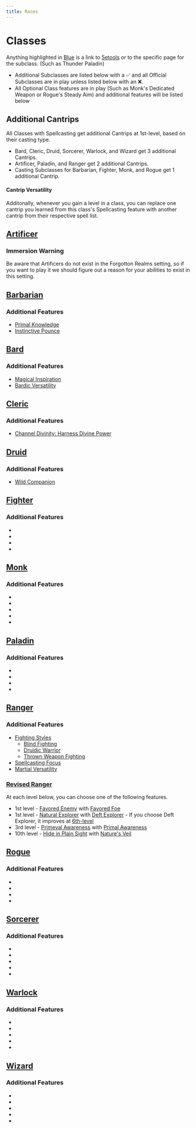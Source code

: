 ```yaml
---
title: Races
---
```


# Classes
Anything highlighted in [Blue]() is a link to [5etools](https://5e.tools/) or to the specific page for the subclass. (Such as Thunder Paladin)
- Additional Subclasses are listed below with a ✅ and all Official Subclasses are in play unless listed below with an ❌.
- All Optional Class features are in play (Such as Monk's Dedicated Weapon or Rogue's Steady Aim) and additional features will be listed below

## Additional Cantrips
All Classes with Spellcasting get additional Cantrips at 1st-level, based on their casting type.
- Bard, Cleric, Druid, Sorcerer, Warlock, and Wizard get 3 additional Cantrips.
- Artificer, Paladin, and Ranger get 2 additional Cantrips. 
- Casting Subclasses for Barbarian, Fighter, Monk, and Rogue get 1 additional Cantrip.

#### Cantrip Versatility
Additonally, whenever you gain a level in a class, you can replace one cantrip you learned from this class's Spellcasting feature with another cantrip from their respective spell list.



## [Artificer](https://5e.tools/classes.html#artificer_tce)
### Immersion Warning
Be aware that Artificers do not exist in the Forgotton Realms setting, so if you want to play it we should figure out a reason for your abilities to exist in this setting.

## [Barbarian](https://5e.tools/classes.html#barbarian_phb)
### Additional Features
- [Primal Knowledge](https://5e.tools/classes.html#barbarian_phb,state:feature=s2-1)
- [Instinctive Pounce](https://5e.tools/classes.html#barbarian_phb,state:feature=s6-1)

## [Bard](https://5e.tools/classes.html#bard_phb)
### Additional Features
- [Magical Inspiration](https://5e.tools/classes.html#bard_phb,state:feature=s1-2)
- [Bardic Versatility](https://5e.tools/classes.html#bard_phb,state:feature=s3-1)

## [Cleric](https://5e.tools/classes.html#cleric_phb)
### Additional Features
- [Channel Divinity: Harness Divine Power](https://5e.tools/classes.html#cleric_phb,state:feature=s1-1)

## [Druid](https://5e.tools/classes.html#druid_phb)
### Additional Features
- [Wild Companion](https://5e.tools/classes.html#druid_phb,state:feature=s1-1)

## [Fighter](https://5e.tools/classes.html#fighter_phb)
### Additional Features
- []()
- []()
- []()
- []()

## [Monk](https://5e.tools/classes.html#monk_phb)
### Additional Features
- []()
- []()
- []()
- []()
- []()

## [Paladin](https://5e.tools/classes.html#paladin_phb)
### Additional Features
- []()
- []()
- []()
- []()

## [Ranger](https://5e.tools/classes.html#ranger_phb)
### Additional Features
- [Fighting Styles](https://5e.tools/classes.html#ranger_phb,state:feature=s1-0)
  - [Blind Fighting](https://5e.tools/optionalfeatures.html#blind%20fighting_tce)
  - [Druidic Warrior](https://5e.tools/optionalfeatures.html#druidic%20warrior_tce)
  - [Thrown Weapon Fighting](https://5e.tools/optionalfeatures.html#thrown%20weapon%20fighting_tce)
- [Spellcasting Focus](https://5e.tools/classes.html#ranger_phb,state:feature=s1-2)
- [Martial Versatility](https://5e.tools/classes.html#ranger_phb,state:feature=s3-1)

### [Revised Ranger]()
At each level below, you can choose one of the following features.
- 1st level - [Favored Enemy](https://5e.tools/classes.html#ranger_phb,state:feature=s0-0) with [Favored Foe](https://5e.tools/classes.html#ranger_phb,state:feature=s0-1)
- 1st level - [Natural Explorer](https://5e.tools/classes.html#ranger_phb,state:feature=s0-2) with [Deft Explorer](https://5e.tools/classes.html#ranger_phb,state:feature=s0-3) - If you choose Deft Explorer, it improves at [6th-level](https://5e.tools/classes.html#ranger_phb,state:feature=s5-1)
- 3rd level - [Primeval Awareness](https://5e.tools/classes.html#ranger_phb,state:feature=s2-1) with [Primal Awareness](https://5e.tools/classes.html#ranger_phb,state:feature=s2-2)
- 10th level - [Hide in Plain Sight](https://5e.tools/classes.html#ranger_phb,state:feature=s9-0) with [Nature's Veil](https://5e.tools/classes.html#ranger_phb,state:feature=s9-1)

## [Rogue](https://5e.tools/classes.html#paladin_phb)
### Additional Features
- []()
- []()
- []()
- []()

## [Sorcerer](https://5e.tools/classes.html#sorcerer_phb)
### Additional Features
- []()
- []()
- []()
- []()
- []()

## [Warlock]()
### Additional Features
- []()
- []()
- []()
- []()
- []()

## [Wizard]()
### Additional Features
- []()
- []()
- []()
- []()
- []()

